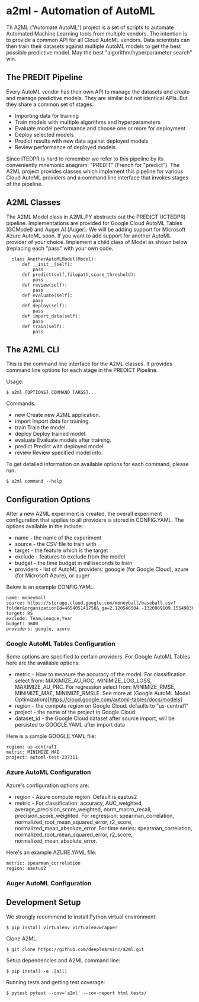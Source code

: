 # a2ml - Automation of AutoML
Th A2ML ("Automate AutoML") project is a set of scripts to automate Automated Machine Learning tools from multiple vendors. The intention is to provide a common API for all Cloud AutoML vendors.  Data scientists can then train their datasets against multiple AutoML models to get the best possible predictive model.  May the best "algorithm/hyperparameter search" win.

## The PREDIT Pipeline
Every AutoML vendor has their own API to manage the datasets and create and
manage predictive models.  They are similar but not identical APIs.  But they share a
common set of stages:
* Importing data for training
* Train models with multiple algorithms and hyperparameters
* Evaluate model performance and choose one or more for deployment
* Deploy selected models
* Predict results with new data against deployed models
* Review performance of deployed models

Since ITEDPR is hard to remember we refer to this pipeline by its conveniently mnemonic anagram: "PREDIT" (French
for "predict"). The A2ML project provides classes which implement this pipeline for various Cloud AutoML providers
and a command line interface that invokes stages of the pipeline.

## A2ML Classes
The A2ML Model class in A2ML.PY abstracts out the PREDICT (ICTEDPR) pipeline.  Implementations are provided for Google Cloud AutoML Tables (GCModel) and Auger.AI (Auger).   We will be adding support for Microsoft Azure AutoML soon. If you want to add support for another AutoML provider of your choice.  Implement a child class of Model as shown below (replacing each "pass" with your own code.

```
  class AnotherAutoMLModel(Model):  
      def __init__(self):
          pass     
      def predict(self,filepath,score_threshold):
          pass
      def review(self):
          pass
      def evaluate(self):
          pass
      def deploy(self):
          pass
      def import_data(self):
          pass
      def train(self):
          pass
```

## The A2ML CLI

This is the command line interface for the A2ML classes. It provides command line options
for each stage in the PREDICT Pipeline.

Usage:
```
$ a2ml [OPTIONS] COMMAND [ARGS]...
```
Commands:
* new       Create new A2ML application.
* import    Import data for training.
* train     Train the model.
* deploy    Deploy trained model.
* evaluate  Evaluate models after training.
* predict   Predict with deployed model.
* review    Review specified model info.

To get detailed information on available options for each command, please run:

```
$ a2ml command --help
```

## Configuration Options

After a new A2ML experiment is created, the overall experiment configuration
that applies to all providers is stored in CONFIG.YAML. The options available in the include:

* name - the name of the experiment
* source - the CSV file to train with
* target - the feature which is the target
* exclude - features to exclude from the model
* budget - the time budget in milliseconds to train 
* providers - list of AutoML providers: gooogle (for Google Cloud), azure (for Microsoft Azure), or auger

Below is an example CONFIG.YAML:
```
name: moneyball
source: https://storage.cloud.google.com/moneyball/baseball.csv?folder&organizationId=465405141758&_ga=2.120546504.-1320989109.1554983622
target: RS
exclude: Team,League,Year
budget: 3600
providers: google, azure 
```

### Google AutoML Tables Configuration
Some options are specified to certain providers. For Google AutoML Tables here
are the available options:

* metric - How to measure the accuracy of the model. For classification select from: MAXIMIZE_AU_ROC, MINIMIZE_LOG_LOSS, MAXIMIZE_AU_PRC. For regression select from: MINIMIZE_RMSE, MINIMIZE_MAE, MINIMIZE_RMSLE. See more at (Google AutoML Model Optimization)[https://cloud.google.com/automl-tables/docs/models]
* region - the compute region on Google Cloud: defaults to "us-central1"
* project - the name of the project in Google Cloud
* dataset_id - the Google Cloud dataset after source import, will be persisted to GOOGLE.YAML after import data

Here is a sample GOOGLE.YAML file:
```
region: us-central1
metric: MINIMIZE_MAE
project: automl-test-237311
```

### Azure AutoML Configuration

Azure's configuration options are:
* region - Azure compute region. Default is eastus2
* metric - For classification: accuracy, AUC_weighted, average_precision_score_weighted, norm_macro_recall, precision_score_weighted. For regression: spearman_correlation, normalized_root_mean_squared_error, r2_score, normalized_mean_absolute_error. For time series: spearman_correlation, normalized_root_mean_squared_error, r2_score, normalized_mean_absolute_error. 

Here's an example AZURE.YAML file:
```
metric: spearman_correlation
region: eastus2
```
### Auger AutoML Configuration

## Development Setup

We strongly recommend to install Python virtual environment:

```
$ pip install virtualenv virtualenvwrapper
```

Clone A2ML:

```
$ git clone https://github.com/deeplearninc/a2ml.git
```

Setup dependencies and A2ML command line:

```
$ pip install -e .[all]
```

Running tests and getting test coverage:

```
$ pytest pytest --cov='a2ml' --cov-report html tests/  
```
